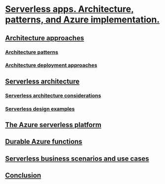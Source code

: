 # [Serverless apps. Architecture, patterns, and Azure implementation.](index.md)
## [Architecture approaches](architecture-approaches/index.md)
### [Architecture patterns](architecture-approaches/architecture-patterns.md)
### [Architecture deployment approaches](architecture-approaches/architecture-deployment-approaches.md)
## [Serverless architecture](serverless-architecture/index.md)
### [Serverless architecture considerations](serverless-architecture/serverless-architecture-considerations.md)
### [Serverless design examples](serverless-architecture/serverless-design-examples.md)
## [The Azure serverless platform](azure-serverless-platform/index.md)
## [Durable Azure functions](durable-azure-functions/index.md)
## [Serverless business scenarios and use cases](serverless-business-scenarios/index.md)
## [Conclusion](serverless-conclusion/index.md)

